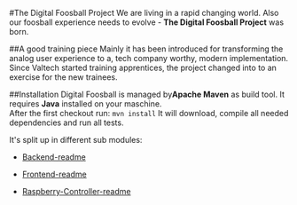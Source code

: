#The Digital Foosball Project 
We are living in a rapid changing world. Also our foosball experience needs to evolve - **The Digital Foosball Project** was born.

##A good training piece 
Mainly it has been introduced for transforming the analog user experience to a, tech company worthy, modern implementation. 
Since Valtech started training apprentices, the project changed into to an exercise for the new trainees. 

##Installation
Digital Foosball is managed by**Apache Maven** as build tool. It requires **Java** installed on your maschine.  
After the first checkout run: `mvn install` 
It will download, compile all needed dependencies and run all tests.
  
It's split up in different sub modules: 
 
- [Backend-readme](backend/readme.md)

- [Frontend-readme](frontend/readme.md)

- [Raspberry-Controller-readme](raspicontroller/readme.md)



